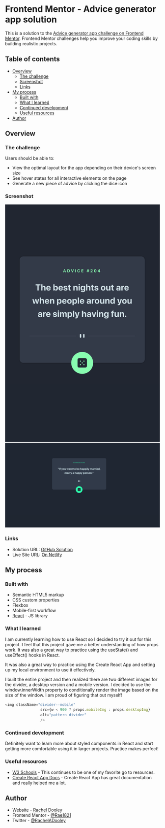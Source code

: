 # Frontend Mentor - Advice generator app solution

This is a solution to the [Advice generator app challenge on Frontend Mentor](https://www.frontendmentor.io/challenges/advice-generator-app-QdUG-13db). Frontend Mentor challenges help you improve your coding skills by building realistic projects.

## Table of contents

- [Overview](#overview)
  - [The challenge](#the-challenge)
  - [Screenshot](#screenshot)
  - [Links](#links)
- [My process](#my-process)
  - [Built with](#built-with)
  - [What I learned](#what-i-learned)
  - [Continued development](#continued-development)
  - [Useful resources](#useful-resources)
- [Author](#author)



## Overview

### The challenge

Users should be able to:

- View the optimal layout for the app depending on their device's screen size
- See hover states for all interactive elements on the page
- Generate a new piece of advice by clicking the dice icon

### Screenshot

![](./src/mobile-screenshot.png)
![](./src/desktop-screenshot.png)


### Links

- Solution URL: [GitHub Solution](https://github.com/Rae1821/advice-generator)
- Live Site URL: [On Netlify](https://advice-generator-proj-react.netlify.app/)

## My process

### Built with

- Semantic HTML5 markup
- CSS custom properties
- Flexbox
- Mobile-first workflow
- [React](https://reactjs.org/) - JS library

### What I learned

I am currently learning how to use React so I decided to try it out for this project. I feel that this project gave me a better understanding of how props work. It was also a great way to practice using the useState() and useEffect() hooks in React.

It was also a great way to practice using the Create React App and setting up my local environment to use it effectively. 

I built the entire project and then realized there are two different images for the divider, a desktop version and a mobile version. I decided to use the window.innerWidth property to conditionally render the image based on the size of the window. I am proud of figuring that out myself!


```js
<img className="divider--mobile"        
                src={w < 900 ? props.mobileImg : props.desktopImg}
                alt="pattern divider" 
                />
```


### Continued development

Definitely want to learn more about styled components in React and start getting more comfortable using it in larger projects. Practice makes perfect!


### Useful resources

- [W3 Schools](https://www.w3schools.com/js/default.asp) - This continues to be one of my favorite go to resources.
- [Create React App Docs](https://create-react-app.dev/docs/getting-started) - Create React App has great documentation and really helped me a lot.


## Author

- Website - [Rachel Dooley](https://www.rachelandersondooley.com)
- Frontend Mentor - [@Rae1821](https://www.frontendmentor.io/profile/Rae1821)
- Twitter - [@RachelADooley](https://www.twitter.com/racheladooley)


